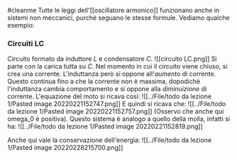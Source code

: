 #cleanme
Tutte le leggi dell'[[oscillatore armonico]] funzionano anche in sistemi non meccanici, purchè seguano le stesse formule. Vediamo qualche esempio:

### Circuiti LC
Circuito formato da induttore $L$ e condensatore $C$.
![[circuito LC.png]]
Si parte con la carica tutta su $C$. Nel momento in cui il circuito viene chiuso, si crea una corrente. L'induttanza però si oppone all'_aumento_ di  corrente. Questo continua fino a che la corrente non è massima, dopodichè l'induttanza cambia comportamento e si oppone alla _diminuizione_ di corrente. L'equazione del moto si ricava così:
![[../File/todo da lezione 1/Pasted image 20220221152747.png]]
E quindi si ricava che:
![[../File/todo da lezione 1/Pasted image 20220221152757.png]]
(Osservo che anche qui omega_0 è positiva).
Questo sistema è analogo a quello della molla, infatti si ha:
![[../File/todo da lezione 1/Pasted image 20220221152819.png]]

Anche qui vale la conservazione dell'energia:
![[../File/todo da lezione 1/Pasted image 20220228215700.png]]